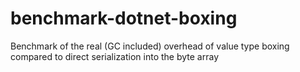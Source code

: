 # benchmark-dotnet-boxing
Benchmark of the real (GC included) overhead of value type boxing compared to direct serialization into the byte array
